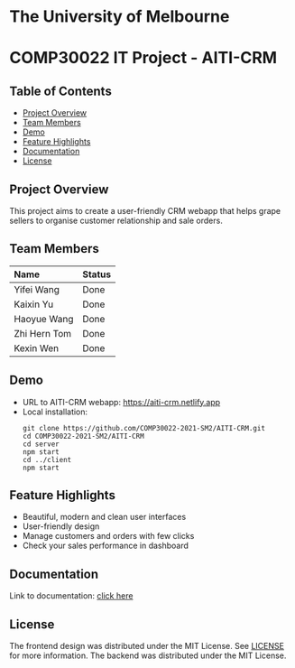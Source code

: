 # The University of Melbourne
# COMP30022 IT Project - AITI-CRM

## Table of Contents
  * [Project Overview](#project-overview)
  * [Team Members](#team-members)
  * [Demo](#demo)
  * [Feature Highlights](#feature-highlights)
  * [Documentation](#documentation)
  * [License](#license)

## Project Overview
This project aims to create a user-friendly CRM webapp that helps grape sellers to organise customer relationship and sale orders.

## Team Members

| Name         |   Status |
| :---         |   -----  |
| Yifei Wang   |   Done   |
| Kaixin Yu    |   Done   |
| Haoyue Wang  |   Done   |
| Zhi Hern Tom |   Done   |
| Kexin Wen    |   Done   |

## Demo
- URL to AITI-CRM webapp: https://aiti-crm.netlify.app
- Local installation:
    ```
    git clone https://github.com/COMP30022-2021-SM2/AITI-CRM.git
    cd COMP30022-2021-SM2/AITI-CRM
    cd server
    npm start
    cd ../client
    npm start
    ```

## Feature Highlights
- Beautiful, modern and clean user interfaces
- User-friendly design
- Manage customers and orders with few clicks
- Check your sales performance in dashboard

## Documentation
Link to documentation: [click here](https://unimelbcloud.sharepoint.com/:o:/t/ITProject359/Et7eHCrn7k5PhQlJ5L_9NVQBE5y05-dyrEROxG0Vhsia3Q?e=w2vA8y)

## License
The frontend design was distributed under the MIT License. See [LICENSE](https://github.com/minimal-ui-kit/minimal.free/blob/main/LICENSE.md) for more information.
The backend was distributed under the MIT License.
